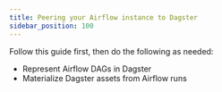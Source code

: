 ```yaml
---
title: Peering your Airflow instance to Dagster
sidebar_position: 100
---
```


Follow this guide first, then do the following as needed:

* Represent Airflow DAGs in Dagster
* Materialize Dagster assets from Airflow runs